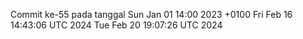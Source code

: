 Commit ke-55 pada tanggal Sun Jan 01 14:00 2023 +0100
Fri Feb 16 14:43:06 UTC 2024
Tue Feb 20 19:07:26 UTC 2024
